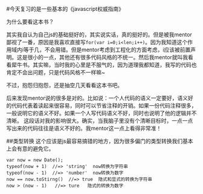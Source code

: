 #今天复习的是一些基本的《javascript权威指南》

为什么要看这本书？

其实我自认为自己js的基础挺好的，其实说实话，真的挺好的。但是被我mentor鄙视了一番，原因是我喜欢直接写```for(var i=0;i<len;i++)```。因为我知道这个作用域内i等于几，不会用错。但是mentor考虑到工程化的方面考虑，i应该被前置声明。这是很小的一点，其他还有很多代码风格的不统一。然后我mentor就叫我看看犀牛书。其实嘛，当时我的心里是不服气的，因为道理我都知道，我写的代码也肯定不会出问题，只是代码风格不一样嘛~

不过，抱怨归抱怨，还是抽空几天看看这本书吧。

后来发现mentor说的很多是对的。比如说：一个人代码的语义一定要好，语义好的代码代表着读起来很容易，同时可以节省注释的开销。如果一份代码注释很多，一般说明它的语义不好。如果一个人写代码语义不好，同时也说明了他的逻辑并不清晰。 这段话对我的影响很大。确实，当我脑子里没有个清晰目标时，一点一点写出来的代码往往是语义不好的。我mentor这一点上看得非常准！

##类型转换
这个应该是js最容易搞错的地方，因为很多偏门的类型转换我们基本上会有意的避免它。

```
var now = new Date();
typeof(now + 1)  //=> 'string'  now转换为字符串
typeof(now - 1)  //=> 'number'  now转换为数字
now == now.toStirng()  //=> true  隐式和显式的转换为字符串
now > (now - 1)   //=> ture   隐式的转换为数字
```

